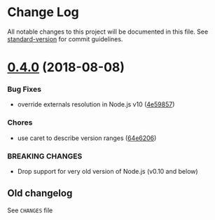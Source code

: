 # Change Log

All notable changes to this project will be documented in this file. See [standard-version](https://github.com/conventional-changelog/standard-version) for commit guidelines.

<a name="0.4.0"></a>

# [0.4.0](https://github.com/medikoo/modules-webmake/compare/v0.3.43...v0.4.0) (2018-08-08)

### Bug Fixes

- override externals resolution in Node.js v10 ([4e59857](https://github.com/medikoo/modules-webmake/commit/4e59857))

### Chores

- use caret to describe version ranges ([64e6206](https://github.com/medikoo/modules-webmake/commit/64e6206))

### BREAKING CHANGES

- Drop support for very old version of Node.js (v0.10 and below)

## Old changelog

See `CHANGES` file
